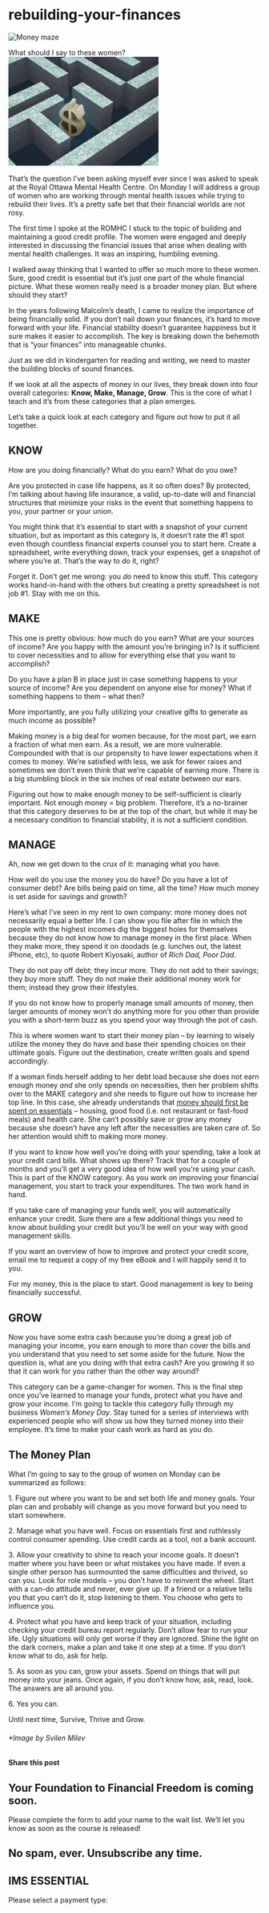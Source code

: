 # rebuilding-your-finances
![Money maze](https://yourfinanciallaunchpad.com/wp-content/uploads/elementor/thumbs/Money-maze-qdc6crp5rpm0nhkoedao3cjvtinp6cfqlffsh68byg.jpg "Money maze")

What should I say to these women?[![Money maze](attachments/Money-maze-300x217.jpg)](http://yflmainprod.wpengine.com/wp-content/uploads/2015/01/Money-maze.jpg)

That’s the question I’ve been asking myself ever since I was asked to speak at the Royal Ottawa Mental Health Centre. On Monday I will address a group of women who are working through mental health issues while trying to rebuild their lives. It’s a pretty safe bet that their financial worlds are not rosy.

The first time I spoke at the ROMHC I stuck to the topic of building and maintaining a good credit profile. The women were engaged and deeply interested in discussing the financial issues that arise when dealing with mental health challenges. It was an inspiring, humbling evening.

I walked away thinking that I wanted to offer so much more to these women. Sure, good credit is essential but it’s just one part of the whole financial picture. What these women really need is a broader money plan. But where should they start?

In the years following Malcolm’s death, I came to realize the importance of being financially solid. If you don’t nail down your finances, it’s hard to move forward with your life. Financial stability doesn’t guarantee happiness but it sure makes it easier to accomplish. The key is breaking down the behemoth that is “your finances” into manageable chunks.

Just as we did in kindergarten for reading and writing, we need to master the building blocks of sound finances.

If we look at all the aspects of money in our lives, they break down into four overall categories: **Know, Make, Manage, Grow**. This is the core of what I teach and it’s from these categories that a plan emerges.

Let’s take a quick look at each category and figure out how to put it all together.

## KNOW

How are you doing financially? What do you earn? What do you owe?

Are you protected in case life happens, as it so often does? By protected, I’m talking about having life insurance, a valid, up-to-date will and financial structures that minimize your risks in the event that something happens to you, your partner or your union.

You might think that it’s essential to start with a snapshot of your current situation, but as important as this category is, it doesn’t rate the #1 spot even though countless financial experts counsel you to start here. Create a spreadsheet, write everything down, track your expenses, get a snapshot of where you’re at. That’s the way to do it, right?

Forget it. Don’t get me wrong: you *do* need to know this stuff. This category works hand-in-hand with the others but creating a pretty spreadsheet is not job #1. Stay with me on this.

## MAKE

This one is pretty obvious: how much do you earn? What are your sources of income? Are you happy with the amount you’re bringing in? Is it sufficient to cover necessities and to allow for everything else that you want to accomplish?

Do you have a plan B in place just in case something happens to your source of income? Are you dependent on anyone else for money? What if something happens to them – what then?

More importantly, are you fully utilizing your creative gifts to generate as much income as possible?

Making money is a big deal for women because, for the most part, we earn a fraction of what men earn. As a result, we are more vulnerable. Compounded with that is our propensity to have lower expectations when it comes to money. We’re satisfied with less, we ask for fewer raises and sometimes we don’t even think that we’re capable of earning more. There is a big stumbling block in the six inches of real estate between our ears.

Figuring out how to make enough money to be self-sufficient is clearly important. Not enough money = big problem. Therefore, it’s a no-brainer that this category deserves to be at the top of the chart, but while it may be a necessary condition to financial stability, it is not a sufficient condition.

## MANAGE

Ah, now we get down to the crux of it: managing what you have.

How well do you use the money you do have? Do you have a lot of consumer debt? Are bills being paid on time, all the time? How much money is set aside for savings and growth?

Here’s what I’ve seen in my rent to own company: more money does not necessarily equal a better life. I can show you file after file in which the people with the highest incomes dig the biggest holes for themselves because they do not know how to manage money in the first place. When they make more, they spend it on doodads (e.g. lunches out, the latest iPhone, etc), to quote Robert Kiyosaki, author of *Rich Dad, Poor Dad*.

They do not pay off debt; they incur more. They do not add to their savings; they buy more stuff. They do not make their additional money work for them; instead they grow their lifestyles.

If you do not know how to properly manage small amounts of money, then larger amounts of money won’t do anything more for you other than provide you with a short-term buzz as you spend your way through the pot of cash.

*This* is where women want to start their money plan – by learning to wisely utilize the money they do have and base their spending choices on their ultimate goals. Figure out the destination, create written goals and spend accordingly.

If a woman finds herself adding to her debt load because she does not earn enough money *and* she only spends on necessities, then her problem shifts over to the MAKE category and she needs to figure out how to increase her top line. In this case, she already understands that [money should first be spent on essentials](https://yflmainprod.wpengine.com/2014/06/forget-about-budgeting-and-do-this-instead/) – housing, good food (i.e. not restaurant or fast-food meals) and health care. She can’t possibly save or grow any money because she doesn’t have any left after the necessities are taken care of. So her attention would shift to making more money.

If you want to know how well you’re doing with your spending, take a look at your credit card bills. What shows up there? Track that for a couple of months and you’ll get a very good idea of how well you’re using your cash. This is part of the KNOW category. As you work on improving your financial management, you start to track your expenditures. The two work hand in hand.

If you take care of managing your funds well, you will automatically enhance your credit. Sure there are a few additional things you need to know about building your credit but you’ll be well on your way with good management skills.

If you want an overview of how to improve and protect your credit score, email me to request a copy of my free eBook and I will happily send it to you.

For my money, this is the place to start. Good management is key to being financially successful.

## GROW

Now you have some extra cash because you’re doing a great job of managing your income, you earn enough to more than cover the bills and you understand that you need to set some aside for the future. Now the question is, what are you doing with that extra cash? Are you growing it so that it can work for you rather than the other way around?

This category can be a game-changer for women. This is the final step once you’ve learned to manage your funds, protect what you have and grow your income. I’m going to tackle this category fully through my business *Women’s Money Day*. Stay tuned for a series of interviews with experienced people who will show us how they turned money into their employee. It’s time to make your cash work as hard as you do.

## The Money Plan

What I’m going to say to the group of women on Monday can be summarized as follows:

1\. Figure out where you want to be and set both life and money goals. Your plan can and probably will change as you move forward but you need to start somewhere.

2\. Manage what you have well. Focus on essentials first and ruthlessly control consumer spending. Use credit cards as a tool, not a bank account.

3\. Allow your creativity to shine to reach your income goals. It doesn’t matter where you have been or what mistakes you have made. If even a single other person has surmounted the same difficulties and thrived, so can you. Look for role models – you don’t have to reinvent the wheel. Start with a can-do attitude and never, ever give up. If a friend or a relative tells you that you can’t do it, stop listening to them. You choose who gets to influence you.

4\. Protect what you have and keep track of your situation, including checking your credit bureau report regularly. Don’t allow fear to run your life. Ugly situations will only get worse if they are ignored. Shine the light on the dark corners, make a plan and take it one step at a time. If you don’t know what to do, ask for help.

5\. As soon as you can, grow your assets. Spend on things that will put money into your jeans. Once again, if you don’t know how, ask, read, look. The answers are all around you.

6\. Yes you can.

Until next time, Survive, Thrive and Grow.

###### \*Image by Svilen Milev

#### Share this post

## Your Foundation to Financial Freedom is coming soon.

Please complete the form to add your name to the wait list. We’ll let you know as soon as the course is released!

## No spam, ever. Unsubscribe any time.

## IMS ESSENTIAL

Please select a payment type: